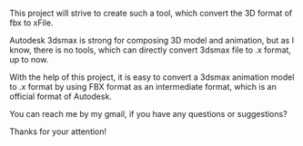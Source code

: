 This project will strive to create such a tool, which convert the 3D format of fbx to xFile.

Autodesk 3dsmax is strong for composing 3D model and animation, but as I know, there is no tools, which can directly convert 3dsmax file to .x format, up to now.

With the help of this project, it is easy to convert a 3dsmax animation model to .x format by using FBX format as an intermediate format, which is an official format of Autodesk.

You can reach me by my gmail, if you have any questions or suggestions?

Thanks for your attention!